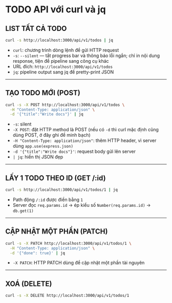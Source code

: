 # TODO API với curl và jq

## LIST TẤT CẢ TODO

```bash
curl -s http://localhost:3000/api/v1/todos | jq
```

- `curl`: chương trình dòng lệnh để gửi HTTP request  
- `-s`: `--silent` — tắt progress bar và thông báo lỗi ngắn; chỉ in nội dung response, tiện để pipeline sang công cụ khác  
- URL đích: `http://localhost:3000/api/v1/todos`  
- `jq`: pipeline output sang jq để pretty-print JSON  

---

## TẠO TODO MỚI (POST)

```bash
curl -s -X POST http://localhost:3000/api/v1/todos \
  -H "Content-Type: application/json" \
  -d '{"title":"Write docs"}' | jq
```

- `-s`: silent  
- `-X POST`: đặt HTTP method là POST (nếu có `-d` thì curl mặc định cũng dùng POST, ở đây ghi để minh bạch)  
- `-H "Content-Type: application/json"`: thêm HTTP header, vì server dùng `app.use(express.json)`  
- `-d '{"title":"Write docs"}'`: request body gửi lên server  
- `| jq`: hiển thị JSON đẹp  

---

## LẤY 1 TODO THEO ID (GET /:id)

```bash
curl -s http://localhost:3000/api/v1/todos/1 | jq
```

- Path động `/:id` được điền bằng `1`  
- Server đọc `req.params.id` → ép kiểu số `Number(req.params.id)` → `db.get(1)`  

---

## CẬP NHẬT MỘT PHẦN (PATCH)

```bash
curl -s -X PATCH http://localhost:3000/api/v1/todos/1 \
  -H "Content-Type: application/json" \
  -d '{"done": true}' | jq
```

- `-X PATCH`: HTTP PATCH dùng để cập nhật một phần tài nguyên  

---

## XOÁ (DELETE)

```bash
curl -s -X DELETE http://localhost:3000/api/v1/todos/1
```
